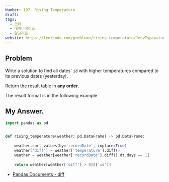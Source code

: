```yaml
---
Number: 197. Rising Temperature
draft: 
tags:
  - 코테
  - 데이터베이스
  - 알고리즘
website: https://leetcode.com/problems/rising-temperature/?envType=study-plan-v2&envId=top-sql-50
---
```

## Problem
Write a solution to find all dates' `id` with higher temperatures compared to its previous dates (yesterday).

Return the result table in **any order**.

The result format is in the following example

## My Answer.
```python
import pandas as pd


def rising_temperature(weather: pd.DataFrame) -> pd.DataFrame:
	
	weather.sort_values(by='recordDate', inplace=True)
	weather['diff'] = weather['temperature'].diff()
	weather = weather[weather['recordDate'].diff().dt.days == 1]
	
	return weather[weather['diff'] > 0][['id']]
```
- [Pandas Documents - diff](https://pandas.pydata.org/docs/reference/api/pandas.DataFrame.diff.html)

